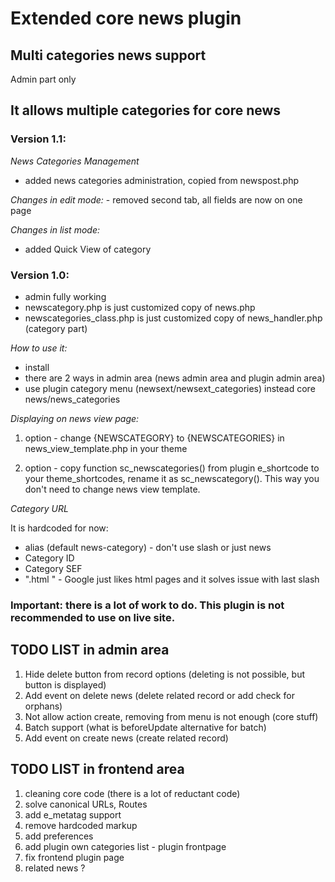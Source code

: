 # Extended core news plugin

## Multi categories news support

Admin part only 

## It allows multiple categories for core news 


### Version 1.1:

*News Categories Management*
- added news categories administration, copied from newspost.php

_Changes in edit mode:_ 
    - removed second tab, all fields are now on one page


_Changes in list mode:_ 
- added Quick View of category


### Version 1.0:

- admin fully working
- newscategory.php is just customized copy of news.php 
- newscategories_class.php is just customized copy of news_handler.php  (category part) 


*How to use it:*

- install 
- there are 2 ways in admin area (news admin area and plugin admin area)
- use plugin category menu (newsext/newsext_categories) instead core news/news_categories

*Displaying on news view page:*

1. option -  change {NEWSCATEGORY} to {NEWSCATEGORIES} in news_view_template.php in your theme

2. option - copy function sc_newscategories() from plugin e_shortcode to your theme_shortcodes, rename it as sc_newscategory().  This way you don't need to change news view template. 

*Category URL*

It is hardcoded for now:
- alias (default news-category) - don't use slash or just news 
- Category ID
- Category SEF
- ".html " - Google just likes html pages and it solves issue with last slash 


### Important:  there is a lot of work to do.  This plugin is not recommended to use on live site. 


## TODO LIST in admin area

1. Hide delete button from record options (deleting is not possible, but button is displayed)
2. Add event on delete news (delete related record or add check for orphans)
3. Not allow action create, removing from menu is not enough (core stuff)
4. Batch support (what is beforeUpdate alternative for batch) 
5. Add event on create news (create related record)

## TODO LIST in frontend area

1. cleaning core code (there is a lot of reductant code)
2. solve canonical URLs, Routes
3. add e_metatag support
4. remove hardcoded markup 
5. add preferences 
6. add plugin own categories list - plugin frontpage 
7. fix frontend plugin page
8. related news ? 




